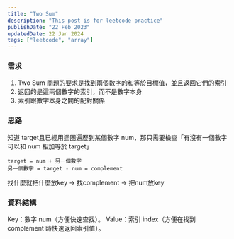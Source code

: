```yaml
---
title: "Two Sum"
description: "This post is for leetcode practice"
publishDate: "22 Feb 2023"
updatedDate: 22 Jan 2024
tags: ["leetcode", "array"]
---
```


### 需求
1. Two Sum 問題的要求是找到兩個數字的和等於目標值，並且返回它們的索引
2. 返回的是這兩個數字的索引，而不是數字本身
3. 索引跟數字本身之間的配對關係

### 思路
知道 target且已經用迴圈遍歷到某個數字 num，那只需要檢查「有沒有一個數字可以和 num 相加等於 target」
```
target = num + 另一個數字
另一個數字 = target - num = complement
```
找什麼就把什麼放key -> 找complement -> 把num放key

### 資料結構
Key：數字 num（方便快速查找）。
Value：索引 index（方便在找到 complement 時快速返回索引值）。
